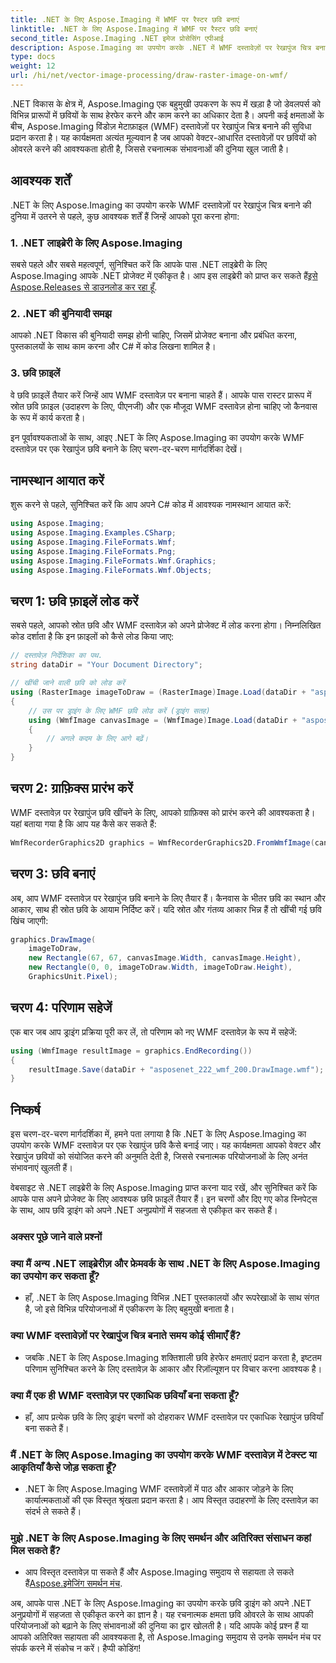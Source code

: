 ```yaml
---
title: .NET के लिए Aspose.Imaging में WMF पर रैस्टर छवि बनाएं
linktitle: .NET के लिए Aspose.Imaging में WMF पर रैस्टर छवि बनाएं
second_title: Aspose.Imaging .NET इमेज प्रोसेसिंग एपीआई
description: Aspose.Imaging का उपयोग करके .NET में WMF दस्तावेज़ों पर रेखापुंज चित्र बनाना सीखें। रचनात्मक छवि ओवरले के साथ अपने .NET प्रोजेक्ट्स को बेहतर बनाएं।
type: docs
weight: 12
url: /hi/net/vector-image-processing/draw-raster-image-on-wmf/
---
```


.NET विकास के क्षेत्र में, Aspose.Imaging एक बहुमुखी उपकरण के रूप में खड़ा है जो डेवलपर्स को विभिन्न प्रारूपों में छवियों के साथ हेरफेर करने और काम करने का अधिकार देता है। अपनी कई क्षमताओं के बीच, Aspose.Imaging विंडोज़ मेटाफ़ाइल (WMF) दस्तावेज़ों पर रेखापुंज चित्र बनाने की सुविधा प्रदान करता है। यह कार्यक्षमता अत्यंत मूल्यवान है जब आपको वेक्टर-आधारित दस्तावेज़ों पर छवियों को ओवरले करने की आवश्यकता होती है, जिससे रचनात्मक संभावनाओं की दुनिया खुल जाती है।

## आवश्यक शर्तें

.NET के लिए Aspose.Imaging का उपयोग करके WMF दस्तावेज़ों पर रेखापुंज चित्र बनाने की दुनिया में उतरने से पहले, कुछ आवश्यक शर्तें हैं जिन्हें आपको पूरा करना होगा:

### 1. .NET लाइब्रेरी के लिए Aspose.Imaging

 सबसे पहले और सबसे महत्वपूर्ण, सुनिश्चित करें कि आपके पास .NET लाइब्रेरी के लिए Aspose.Imaging आपके .NET प्रोजेक्ट में एकीकृत है। आप इस लाइब्रेरी को प्राप्त कर सकते हैं[इसे Aspose.Releases से डाउनलोड कर रहा हूँ](https://releases.aspose.com/imaging/net/).

### 2. .NET की बुनियादी समझ

आपको .NET विकास की बुनियादी समझ होनी चाहिए, जिसमें प्रोजेक्ट बनाना और प्रबंधित करना, पुस्तकालयों के साथ काम करना और C# में कोड लिखना शामिल है।

### 3. छवि फ़ाइलें

वे छवि फ़ाइलें तैयार करें जिन्हें आप WMF दस्तावेज़ पर बनाना चाहते हैं। आपके पास रास्टर प्रारूप में स्रोत छवि फ़ाइल (उदाहरण के लिए, पीएनजी) और एक मौजूदा WMF दस्तावेज़ होना चाहिए जो कैनवास के रूप में कार्य करता है।

इन पूर्वावश्यकताओं के साथ, आइए .NET के लिए Aspose.Imaging का उपयोग करके WMF दस्तावेज़ पर एक रेखापुंज छवि बनाने के लिए चरण-दर-चरण मार्गदर्शिका देखें।

## नामस्थान आयात करें

शुरू करने से पहले, सुनिश्चित करें कि आप अपने C# कोड में आवश्यक नामस्थान आयात करें:

```csharp
using Aspose.Imaging;
using Aspose.Imaging.Examples.CSharp;
using Aspose.Imaging.FileFormats.Wmf;
using Aspose.Imaging.FileFormats.Png;
using Aspose.Imaging.FileFormats.Wmf.Graphics;
using Aspose.Imaging.FileFormats.Wmf.Objects;
```

## चरण 1: छवि फ़ाइलें लोड करें

सबसे पहले, आपको स्रोत छवि और WMF दस्तावेज़ को अपने प्रोजेक्ट में लोड करना होगा। निम्नलिखित कोड दर्शाता है कि इन फ़ाइलों को कैसे लोड किया जाए:

```csharp
// दस्तावेज़ निर्देशिका का पथ.
string dataDir = "Your Document Directory";

// खींची जाने वाली छवि को लोड करें
using (RasterImage imageToDraw = (RasterImage)Image.Load(dataDir + "asposenet_220_src01.png"))
{
    // उस पर ड्राइंग के लिए WMF छवि लोड करें (ड्राइंग सतह)
    using (WmfImage canvasImage = (WmfImage)Image.Load(dataDir + "asposenet_222_wmf_200.wmf"))
    {
        // अगले कदम के लिए आगे बढ़ें।
    }
}
```

## चरण 2: ग्राफ़िक्स प्रारंभ करें

WMF दस्तावेज़ पर रेखापुंज छवि खींचने के लिए, आपको ग्राफ़िक्स को प्रारंभ करने की आवश्यकता है। यहां बताया गया है कि आप यह कैसे कर सकते हैं:

```csharp
WmfRecorderGraphics2D graphics = WmfRecorderGraphics2D.FromWmfImage(canvasImage);
```

## चरण 3: छवि बनाएं

अब, आप WMF दस्तावेज़ पर रेखापुंज छवि बनाने के लिए तैयार हैं। कैनवास के भीतर छवि का स्थान और आकार, साथ ही स्रोत छवि के आयाम निर्दिष्ट करें। यदि स्रोत और गंतव्य आकार भिन्न हैं तो खींची गई छवि खिंच जाएगी:

```csharp
graphics.DrawImage(
    imageToDraw,
    new Rectangle(67, 67, canvasImage.Width, canvasImage.Height),
    new Rectangle(0, 0, imageToDraw.Width, imageToDraw.Height),
    GraphicsUnit.Pixel);
```

## चरण 4: परिणाम सहेजें

एक बार जब आप ड्राइंग प्रक्रिया पूरी कर लें, तो परिणाम को नए WMF दस्तावेज़ के रूप में सहेजें:

```csharp
using (WmfImage resultImage = graphics.EndRecording())
{
    resultImage.Save(dataDir + "asposenet_222_wmf_200.DrawImage.wmf");
}
```

## निष्कर्ष

इस चरण-दर-चरण मार्गदर्शिका में, हमने पता लगाया है कि .NET के लिए Aspose.Imaging का उपयोग करके WMF दस्तावेज़ पर एक रेखापुंज छवि कैसे बनाई जाए। यह कार्यक्षमता आपको वेक्टर और रेखापुंज छवियों को संयोजित करने की अनुमति देती है, जिससे रचनात्मक परियोजनाओं के लिए अनंत संभावनाएं खुलती हैं।

वेबसाइट से .NET लाइब्रेरी के लिए Aspose.Imaging प्राप्त करना याद रखें, और सुनिश्चित करें कि आपके पास अपने प्रोजेक्ट के लिए आवश्यक छवि फ़ाइलें तैयार हैं। इन चरणों और दिए गए कोड स्निपेट्स के साथ, आप छवि ड्राइंग को अपने .NET अनुप्रयोगों में सहजता से एकीकृत कर सकते हैं।

### अक्सर पूछे जाने वाले प्रश्नों

### क्या मैं अन्य .NET लाइब्रेरीज़ और फ्रेमवर्क के साथ .NET के लिए Aspose.Imaging का उपयोग कर सकता हूँ?
   - हाँ, .NET के लिए Aspose.Imaging विभिन्न .NET पुस्तकालयों और रूपरेखाओं के साथ संगत है, जो इसे विभिन्न परियोजनाओं में एकीकरण के लिए बहुमुखी बनाता है।

### क्या WMF दस्तावेज़ों पर रेखापुंज चित्र बनाते समय कोई सीमाएँ हैं?
   - जबकि .NET के लिए Aspose.Imaging शक्तिशाली छवि हेरफेर क्षमताएं प्रदान करता है, इष्टतम परिणाम सुनिश्चित करने के लिए दस्तावेज़ के आकार और रिज़ॉल्यूशन पर विचार करना आवश्यक है।

### क्या मैं एक ही WMF दस्तावेज़ पर एकाधिक छवियाँ बना सकता हूँ?
   - हाँ, आप प्रत्येक छवि के लिए ड्राइंग चरणों को दोहराकर WMF दस्तावेज़ पर एकाधिक रेखापुंज छवियाँ बना सकते हैं।

### मैं .NET के लिए Aspose.Imaging का उपयोग करके WMF दस्तावेज़ में टेक्स्ट या आकृतियाँ कैसे जोड़ सकता हूँ?
   - .NET के लिए Aspose.Imaging WMF दस्तावेज़ों में पाठ और आकार जोड़ने के लिए कार्यात्मकताओं की एक विस्तृत श्रृंखला प्रदान करता है। आप विस्तृत उदाहरणों के लिए दस्तावेज़ का संदर्भ ले सकते हैं।

### मुझे .NET के लिए Aspose.Imaging के लिए समर्थन और अतिरिक्त संसाधन कहां मिल सकते हैं?
   -  आप विस्तृत दस्तावेज़ पा सकते हैं और Aspose.Imaging समुदाय से सहायता ले सकते हैं[Aspose.इमेजिंग समर्थन मंच](https://forum.aspose.com/).


अब, आपके पास .NET के लिए Aspose.Imaging का उपयोग करके छवि ड्राइंग को अपने .NET अनुप्रयोगों में सहजता से एकीकृत करने का ज्ञान है। यह रचनात्मक क्षमता छवि ओवरले के साथ आपकी परियोजनाओं को बढ़ाने के लिए संभावनाओं की दुनिया का द्वार खोलती है। यदि आपके कोई प्रश्न हैं या आपको अतिरिक्त सहायता की आवश्यकता है, तो Aspose.Imaging समुदाय से उनके समर्थन मंच पर संपर्क करने में संकोच न करें। हैप्पी कोडिंग!

